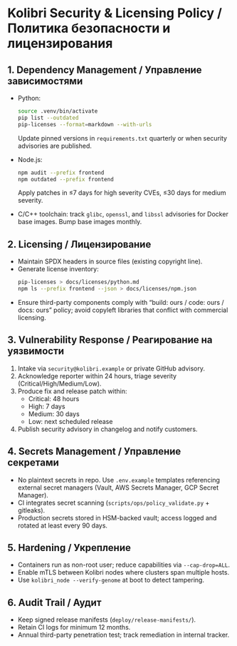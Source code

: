 # Kolibri Security & Licensing Policy / Политика безопасности и лицензирования

## 1. Dependency Management / Управление зависимостями

- Python:
  ```bash
  source .venv/bin/activate
  pip list --outdated
  pip-licenses --format=markdown --with-urls
  ```
  Update pinned versions in `requirements.txt` quarterly or when security
  advisories are published.

- Node.js:
  ```bash
  npm audit --prefix frontend
  npm outdated --prefix frontend
  ```
  Apply patches in ≤7 days for high severity CVEs, ≤30 days for medium severity.

- C/C++ toolchain: track `glibc`, `openssl`, and `libssl` advisories for Docker
  base images. Bump base images monthly.

## 2. Licensing / Лицензирование

- Maintain SPDX headers in source files (existing copyright line).
- Generate license inventory:
  ```bash
  pip-licenses > docs/licenses/python.md
  npm ls --prefix frontend --json > docs/licenses/npm.json
  ```
- Ensure third-party components comply with “build: ours / code: ours / docs: ours”
  policy; avoid copyleft libraries that conflict with commercial licensing.

## 3. Vulnerability Response / Реагирование на уязвимости

1. Intake via `security@kolibri.example` or private GitHub advisory.
2. Acknowledge reporter within 24 hours, triage severity (Critical/High/Medium/Low).
3. Produce fix and release patch within:
   - Critical: 48 hours
   - High: 7 days
   - Medium: 30 days
   - Low: next scheduled release
4. Publish security advisory in changelog and notify customers.

## 4. Secrets Management / Управление секретами

- No plaintext secrets in repo. Use `.env.example` templates referencing external
  secret managers (Vault, AWS Secrets Manager, GCP Secret Manager).
- CI integrates secret scanning (`scripts/ops/policy_validate.py` + gitleaks).
- Production secrets stored in HSM-backed vault; access logged and rotated at
  least every 90 days.

## 5. Hardening / Укрепление

- Containers run as non-root user; reduce capabilities via `--cap-drop=ALL`.
- Enable mTLS between Kolibri nodes where clusters span multiple hosts.
- Use `kolibri_node --verify-genome` at boot to detect tampering.

## 6. Audit Trail / Аудит

- Keep signed release manifests (`deploy/release-manifests/`).
- Retain CI logs for minimum 12 months.
- Annual third-party penetration test; track remediation in internal tracker.

